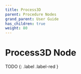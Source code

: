 ```yaml
---
title: Process3D
parent: Procedure Nodes
grand_parent: User Guide
has_children: true
weight: 80
---
```

# Process3D Node

TODO
{: .label .label-red }

